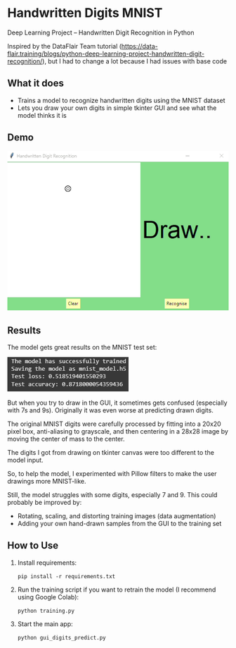 # Handwritten Digits MNIST

Deep Learning Project – Handwritten Digit Recognition in Python

Inspired by the DataFlair Team tutorial (https://data-flair.training/blogs/python-deep-learning-project-handwritten-digit-recognition/), but I had to change a lot because I had issues with base code

## What it does

- Trains a model to recognize handwritten digits using the MNIST dataset
- Lets you draw your own digits in simple tkinter GUI and see what the model thinks it is

## Demo

![Demo of GUI](assets/demonstration.gif)

## Results

The model gets great results on the MNIST test set:

![Model Results](assets/model_results.png)

But when you try to draw in the GUI, it sometimes gets confused (especially with 7s and 9s).
Originally it was even worse at predicting drawn digits.

The original MNIST digits were carefully processed by fitting into a 20x20 pixel box, anti-aliasing to grayscale, and then centering in a 28x28 image by moving the center of mass to the center. 

The digits I got from drawing on tkinter canvas were too different to the model input.

So, to help the model, I experimented with Pillow filters to make the user drawings more MNIST-like. 

Still, the model struggles with some digits, especially 7 and 9. This could probably be improved by:
- Rotating, scaling, and distorting training images (data augmentation)
- Adding your own hand-drawn samples from the GUI to the training set

## How to Use

1. Install requirements:
   ```
   pip install -r requirements.txt
   ```
2. Run the training script if you want to retrain the model (I recommend using Google Colab):
   ```
   python training.py
   ```
3. Start the main app:
   ```
   python gui_digits_predict.py
   ```